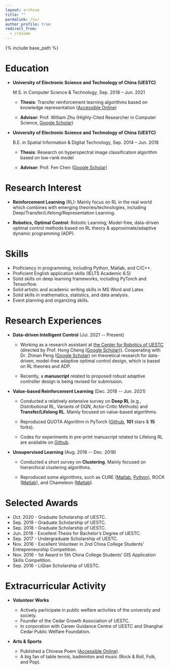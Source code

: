```yaml
---
layout: archive
title: ""
permalink: /cv/
author_profile: true
redirect_from:
  - /resume
---
```


{% include base_path %}

Education
======
* **University of Electronic Science and Technology of China (UESTC)** 

  M.S. in Computer Science & Technology, Sep. 2018 – Jun. 2021

  * **Thesis**: Transfer reinforcement learning algorithms based on knowledge representation ([Accessible Online](https://kns.cnki.net/kcms/detail/detail.aspx?dbcode=CMFD&dbname=CMFDTEMP&filename=1021746738.nh&uniplatform=NZKPT&v=N2jQDYEsqnR74SWwxAdZ8RNj3A1Rt9N8bnZrtkJa%25mmd2Bzadkei5LPwl%25mmd2Be76C4Z7Wc8v))

  * **Advisor**: Prof. William Zhu (Highly-Cited Researcher in Computer Science, [Google Scholar](https://scholar.google.com/citations?hl=en&user=GIwXoWAAAAAJ))

* **University of Electronic Science and Technology of China (UESTC)**
  
  B.E. in Spatial Information & Digital Technology,  Sep. 2014 – Jun. 2018

  * **Thesis**: Research on hyperspectral image classification algorithm based on low-rank model

  * **Advisor**: Prof. Fen Chen ([Google Scholar](https://scholar.google.com/citations?hl=en&user=U0VZ1IkAAAAJ))

Research Interest
======
* **Reinforcement Learning** (RL): Mainly focus on RL in the real world which combines with emerging theories/technologies, including Deep/Transfer/Lifelong/Representation Learning.

* **Robotics, Optimal Control**: Robotic Learning; Model-free, data-driven optimal control methods based on RL theory & approximate/adaptive dynamic programming (ADP).
  
Skills
======
* Proficiency in programming, including Python, Matlab, and C/C++. 
* Proficient English application skills (IELTS Academic 6.5)
* Solid skills on deep learning frameworks, including PyTorch and Tensorflow. 
* Solid artistic and academic writing skills in MS Word and Latex. 
* Solid skills in mathematics, statistics, and data analysis.
* Event planning and organizing skills.

  
Research Experiences
======
* **Data-driven Intelligent Control** (Jul. 2021 -- Present)

  * Working as a research assistant at [the Center for Robotics of UESTC](http://www.uestcrobot.net/) (directed by Prof. Hong Cheng ([Google Scholar](https://scholar.google.com/citations?hl=en&user=-845MAcAAAAJ))). Cooperating with Dr. Zhinan Peng ([Google Scholar](https://scholar.google.com/citations?user=9AUL9JEAAAAJ&hl=en&oi=ao)) on theoretical research for data-driven, model-free adaptive optimal control design, which is based on RL theories and ADP.

  * Recently, a **manuscript** related to proposed robust adaptive controller design is being revised for submission.

* **Value-based Reinforcement Learning** (Dec. 2018 -- Jun. 2021)

  * Conducted a relatively extensive survey on **Deep RL** (e.g., Distributional RL, Variants of DQN, Actor-Critic Methods) and **Transfer/Lifelong RL**. Mainly focused on value-based algorithms.

  * Reproduced QUOTA Algorithm in PyTorch ([Github](https://github.com/Kchu/DeepRL\_PyTorch), **101** stars & **15** forks). 

  * Codes for experiments in pre-print manuscript related to Lifelong RL are available on [Github](https://github.com/Kchu/LifelongRL).

* **Unsupervised Learning** (Aug. 2018 -- Dec. 2018)

  * Conducted a short survey on **Clustering**. Mainly focused on hierarchical clustering algorithms.

  * Reproduced some algorithms, such as CURE ([Matlab](https://github.com/Kchu/CURE-cluster-matlab), [Python](https://github.com/Kchu/CURE-cluster-python)), ROCK ([Matlab](https://github.com/Kchu/ROCK-cluster-matlab)), and Chameleon ([Matlab](https://github.com/Kchu/Chameleon-cluster-matlab)).
  
Selected Awards
=====
* Oct. 2020 - Graduate Scholarship of UESTC.
* Sep. 2019 - Graduate Scholarship of UESTC.
* Sep. 2018 - Graduate Scholarship of UESTC.
* Jun. 2018 - Excellent Thesis for Bachelor’s Degree of UESTC.
* Sep. 2017 - Undergraduate Scholarship of UESTC.
* Nov. 2016 - Excellent Volunteer in 2nd China College Students’ Entrepreneurship Competition.
* Nov. 2016 - 1st Award in 5th China College Students’ GIS Application Skills Competition.
* Sep. 2016 - LiQian Scholarship of UESTC.

Extracurricular Activity
======
* **Volunteer Works**

  * Actively participate in public welfare activities of the university and society. 
  * Founder of the Cedar Growth Association of UESTC. 
  * In corporation with Career Guidance Centre of UESTC and Shanghai Cedar Public Welfare Foundation.

* **Arts & Sports**

  * Published a Chinese Poem ([Accessible Online](https://kns.cnki.net/KCMS/detail/detail.aspx?dbcode=CJFQ&dbname=CJFDLAST2019&filename=YJSZ201905019&v=MDk1NzExVDNxVHJXTTFGckNVUjdxZll1ZHRGeURrVkw3S1BDZllkTEc0SDlqTXFvOUViWVI4ZVgxTHV4WVM3RGg=)). 
  * A big fan of table tennis, badminton and music (Rock & Roll, Folk, and Pop).